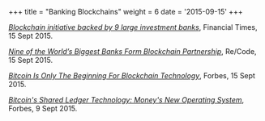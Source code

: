 +++
title = "Banking Blockchains"
weight = 6
date = '2015-09-15'
+++

[_Blockchain initiative backed by 9 large investment banks_](http://www.ft.com/cms/s/0/f358ed6c-5ae0-11e5-9846-de406ccb37f2.html), Financial Times, 15 Sept 2015.

[_Nine of the World’s Biggest Banks Form Blockchain Partnership_](http://recode.net/2015/09/15/nine-of-the-worlds-biggest-banks-form-blockchain-partnership/), Re/Code, 15 Sept 2015.

[_Bitcoin Is Only The Beginning For Blockchain Technology_](http://www.forbes.com/sites/mikemontgomery/2015/09/15/bitcoin-is-only-the-beginning-for-blockchain-technology/), Forbes, 15 Sept 2015.

[_Bitcoin's Shared Ledger Technology: Money's New Operating System_](http://www.forbes.com/sites/laurashin/2015/09/09/bitcoins-shared-ledger-technology-moneys-new-operating-system/), Forbes, 9 Sept 2015.

<!--more-->
